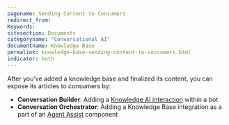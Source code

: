 ```yaml
---
pagename: Sending Content to Consumers
redirect_from:
Keywords:
sitesection: Documents
categoryname: "Conversational AI"
documentname: Knowledge Base
permalink: knowledge-base-sending-content-to-consumers.html
indicator: both
---
```


After you’ve added a knowledge base and finalized its content, you can expose its articles to consumers by:

* **Conversation Builder**: Adding a [Knowledge AI interaction](conversation-builder-interactions-integrations.html#knowledge-ai-interactions) within a bot
* **Conversation Orchestrator**: Adding a Knowledge Base integration as a part of an [Agent Assist](conversation-orchestrator-agent-assist-overview.html) component
